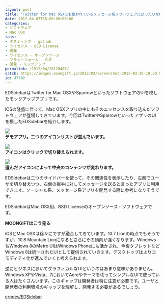 ```yaml
---
layout: post
title: "Twitter for Mac OSXにも使われているメッセージ系ソフトウェアにぴったりなUI「EDSidebar」"
date: 2012-04-07T15:00:00+09:00
categories:
- ソフトウェア
- Mac OSX
tags: 
- ホスティング - github
- ライセンス - BSD License
- 開発
- ライセンス - オープンソース
- プラットフォーム - GUI
- 開発 - モックアップ
permalink: /2012/04/20120407/
catch: https://images.moongift.jp/2012/03/Screenshot-2012-03-25-10.50.57_thumb.png
id: 37302
---
```

EDSidebarはTwitter for Mac OSXやSparrowといったソフトウェアのUIを模したモックアップアプリです。

  

iOSの隆盛に伴って、Mac OSXアプリの中にもそのエッセンスを取り込んだソフトウェアが登場してきています。今回はTwitterやSparrowといったアプリのUIを模したEDSidebarを紹介します。

  

[![](https://images.moongift.jp/2012/03/Screenshot-2012-03-25-10.50.53_thumb.png)](https://images.moongift.jp/2012/03/Screenshot-2012-03-25-10.50.53.png)  
**デモアプリ。二つのアイコンリストが並んでいます。**

  

[![](https://images.moongift.jp/2012/03/Screenshot-2012-03-25-10.50.57_thumb.png)](https://images.moongift.jp/2012/03/Screenshot-2012-03-25-10.50.57.png)  
**アイコンはクリックで切り替えられます。**

  

[![](https://images.moongift.jp/2012/03/Screenshot-2012-03-25-10.51.01_thumb.png)](https://images.moongift.jp/2012/03/Screenshot-2012-03-25-10.51.01.png)  
**選んだアイコンによって中央のコンテンツが変わります。**

  

EDSidebarは二つのサイドバーを使って、その関連性を表示したり、左側でユーザを切り替えつつ、右側の相手に対してメッセージを送ると言ったアプリに利用できます。ソーシャル系、メッセージ系アプリを開発する際に参考になりそうです。

  

EDSidebarはMac OSX用、BSD Licenseのオープンソース・ソフトウェアです。

  
  
  

**MOONGIFTはこう見る**

  

iOSとMac OSXは徐々にですが融合してきています。10.7 Lionの時点でもそうですが、10.8 Mountain Lionになるとさらにその傾向が強くなります。WindowsもWindows 8のMetro UIはWindows Phoneにも活かされ、今後タブレットなどWindows 8は統一されたUIとして提供されていきます。デスクトップはよりコモディティ化が進んでいくと考えられます。

  

逆にビジネスにおいてグラフィカルなUIというのはあまり意味がありません。Windows XPやVista、7においてAeroやテーマを切ってシンプルなUIで使っている人はたくさんいます。このギャップは開発者は特に注意が必要です。ユーザと開発者の利用環境のギャップを理解し、開発する必要があるでしょう。

  

[erndev/EDSidebar](https://github.com/erndev/EDSidebar)

